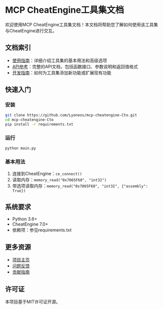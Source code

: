 # MCP CheatEngine工具集文档

欢迎使用MCP CheatEngine工具集文档！本文档将帮助您了解如何使用该工具集与CheatEngine进行交互。

## 文档索引

- [使用指南](usage.md)：详细介绍工具集的基本用法和高级选项
- [API参考](api.md)：完整的API文档，包括函数接口、参数说明和返回值格式
- [开发指南](development.md)：如何为工具集添加新功能或扩展现有功能

## 快速入门

### 安装

```bash
git clone https://github.com/Lyoneos/mcp-cheatengine-Cto.git
cd mcp-cheatengine-Cto
pip install -r requirements.txt
```

### 运行

```bash
python main.py
```

### 基本用法

1. 连接到CheatEngine：`ce_connect()`
2. 读取内存：`memory_read("0x7065F60", "int32")`
3. 带选项读取内存：`memory_read("0x7065F60", "int32", {"assembly": True})`

## 系统要求

- Python 3.6+
- CheatEngine 7.0+
- 依赖项：参见requirements.txt

## 更多资源

- [项目主页](https://github.com/Lyoneos/mcp-cheatengine-Cto)
- [问题反馈](https://github.com/Lyoneos/mcp-cheatengine-Cto/issues)
- [贡献指南](CONTRIBUTING.md)

## 许可证

本项目基于MIT许可证开源。